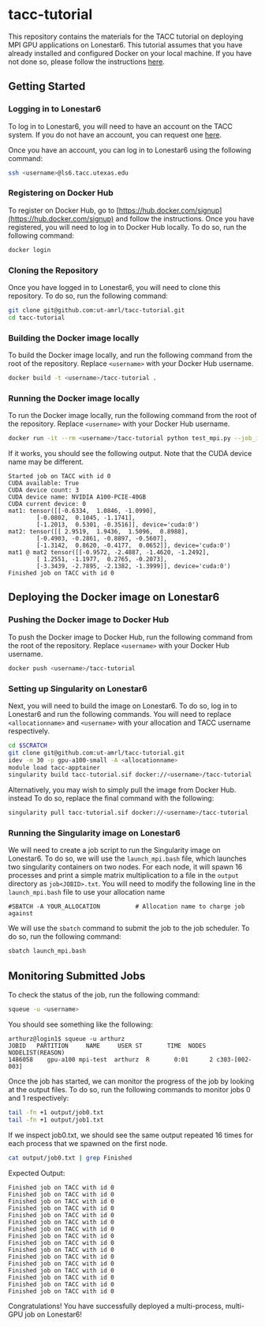 # tacc-tutorial

This repository contains the materials for the TACC tutorial on deploying MPI GPU applications on Lonestar6. This tutorial assumes that you have already installed and configured Docker on your local machine. If you have not done so, please follow the instructions [here](https://docs.docker.com/get-docker/).

## Getting Started

### Logging in to Lonestar6

To log in to Lonestar6, you will need to have an account on the TACC system. If you do not have an account, 
you can request one [here](https://portal.tacc.utexas.edu/account-request).

Once you have an account, you can log in to Lonestar6 using the following command:

```bash
ssh <username>@ls6.tacc.utexas.edu
```

### Registering on Docker Hub

To register on Docker Hub, go to [https://hub.docker.com/signup](https://hub.docker.com/signup) and follow 
the instructions. Once you have registered, you will need to log in to Docker Hub locally. To do so, run 
the following command:

```bash
docker login
```

### Cloning the Repository

Once you have logged in to Lonestar6, you will need to clone this repository. To do so, run the following command:

```bash
git clone git@github.com:ut-amrl/tacc-tutorial.git
cd tacc-tutorial
```

### Building the Docker image locally

To build the Docker image locally, and run the following command from the root of the repository. Replace `<username>` with your Docker Hub username.

```bash
docker build -t <username>/tacc-tutorial .
```

### Running the Docker image locally

To run the Docker image locally, run the following command from the root of the repository. Replace `<username>` with your Docker Hub username.

```bash
docker run -it --rm <username>/tacc-tutorial python test_mpi.py --job_id 0
```

If it works, you should see the following output. Note that the CUDA device name may be different.

```
Started job on TACC with id 0
CUDA available: True
CUDA device count: 3
CUDA device name: NVIDIA A100-PCIE-40GB
CUDA current device: 0
mat1: tensor([[-0.6334,  1.0846, -1.0990],
        [-0.0802,  0.1045, -1.1741],
        [-1.2013,  0.5301, -0.3516]], device='cuda:0')
mat2: tensor([[ 2.9519,  1.9436,  1.5096,  0.8988],
        [-0.4903, -0.2861, -0.8897, -0.5607],
        [-1.3142,  0.8620, -0.4177,  0.0652]], device='cuda:0')
mat1 @ mat2 tensor([[-0.9572, -2.4887, -1.4620, -1.2492],
        [ 1.2551, -1.1977,  0.2765, -0.2073],
        [-3.3439, -2.7895, -2.1382, -1.3999]], device='cuda:0')
Finished job on TACC with id 0
```

## Deploying the Docker image on Lonestar6

### Pushing the Docker image to Docker Hub

To push the Docker image to Docker Hub, run the following command from the root of the repository. Replace `<username>` with your Docker Hub username.

```bash
docker push <username>/tacc-tutorial
```

### Setting up Singularity on Lonestar6

Next, you will need to build the image on Lonestar6. To do so, log in to Lonestar6 and run the following commands. You will need to replace `<allocationname>` and `<username>` with your allocation and TACC username respectively.

```bash
cd $SCRATCH
git clone git@github.com:ut-amrl/tacc-tutorial.git
idev -m 30 -p gpu-a100-small -A <allocationname>
module load tacc-apptainer
singularity build tacc-tutorial.sif docker://<username>/tacc-tutorial
```

Alternatively, you may wish to simply pull the image from Docker Hub. instead To do so, replace the final command with the following:

```bash
singularity pull tacc-tutorial.sif docker://<username>/tacc-tutorial
```

### Running the Singularity image on Lonestar6

We will need to create a job script to run the Singularity image on Lonestar6. To do so, we will use the `launch_mpi.bash` file, which launches two singularity containers on two nodes. For each node, it will spawn 16 processes and print a simple matrix multiplication to a file in the `output` directory as `job<JOBID>.txt`. You will need to modify the following line in the `launch_mpi.bash` file to use your allocation name

```coda
#SBATCH -A YOUR_ALLOCATION          # Allocation name to charge job against
``````

We will use the `sbatch` command to submit the job to the job scheduler. To do so, run the following command:

```bash
sbatch launch_mpi.bash
```

## Monitoring Submitted Jobs

To check the status of the job, run the following command:

```bash
squeue -u <username>
```

You should see something like the following:

```
arthurz@login1$ squeue -u arthurz
JOBID   PARTITION     NAME     USER ST       TIME  NODES NODELIST(REASON)
1486058    gpu-a100 mpi-test  arthurz  R       0:01      2 c303-[002-003]
```

Once the job has started, we can monitor the progress of the job by looking at the output files. To do so, run the following commands to monitor jobs 0 and 1 respectively:

```bash
tail -fn +1 output/job0.txt
tail -fn +1 output/job1.txt
```

If we inspect job0.txt, we should see the same output repeated 16 times for each process that we spawned on the first node.

```bash
cat output/job0.txt | grep Finished
```

Expected Output:
```text
Finished job on TACC with id 0
Finished job on TACC with id 0
Finished job on TACC with id 0
Finished job on TACC with id 0
Finished job on TACC with id 0
Finished job on TACC with id 0
Finished job on TACC with id 0
Finished job on TACC with id 0
Finished job on TACC with id 0
Finished job on TACC with id 0
Finished job on TACC with id 0
Finished job on TACC with id 0
Finished job on TACC with id 0
Finished job on TACC with id 0
Finished job on TACC with id 0
Finished job on TACC with id 0
```

Congratulations! You have successfully deployed a multi-process, multi-GPU job on Lonestar6!
